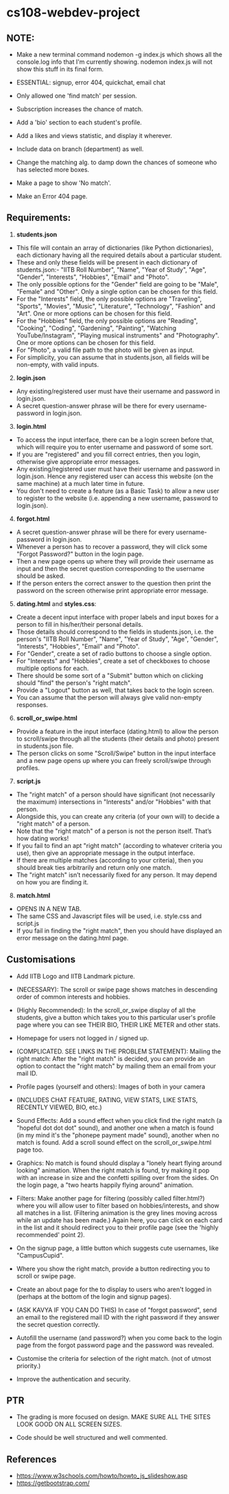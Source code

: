 # cs108-webdev-project

## NOTE:
- Make a new terminal command nodemon -g index.js which shows all the console.log info that I'm currently showing. nodemon index.js will not show this stuff in its final form.

- ESSENTIAL: signup, error 404, quickchat, email chat

- Only allowed one 'find match' per session.

- Subscription increases the chance of match.

- Add a 'bio' section to each student's profile.

- Add a likes and views statistic, and display it wherever.

- Include data on branch (department) as well.

- Change the matching alg. to damp down the chances of someone who has selected more boxes.

- Make a page to show 'No match'.

- Make an Error 404 page.


## Requirements: 

1) **students.json**

- This file will contain an array of dictionaries (like Python dictionaries), each dictionary having all the required details about a particular student.
- These and only these fields will be present in each dictionary of students.json:- "IITB Roll Number", "Name", "Year of Study", "Age", "Gender", "Interests", "Hobbies", "Email" and "Photo".
- The only possible options for the "Gender" field are going to be "Male", "Female" and "Other". Only a single option can be chosen for this field.
- For the "Interests" field, the only possible options are "Traveling", "Sports", "Movies", "Music", "Literature", "Technology", "Fashion" and "Art". One or more options can be chosen for this field.
- For the "Hobbies" field, the only possible options are "Reading", "Cooking", "Coding", "Gardening", "Painting", "Watching YouTube/Instagram", "Playing musical instruments" and "Photography". One or more options can be chosen for this field.
- For "Photo", a valid file path to the photo will be given as input.
- For simplicity, you can assume that in students.json, all fields will be non-empty, with valid inputs. 

2) **login.json**

- Any existing/registered user must have their username and password in login.json.
- A secret question-answer phrase will be there for every username-password in login.json.

3) **login.html**

- To access the input interface, there can be a login screen before that, which will require you to enter username and password of some sort. 
- If you are "registered" and you fill correct entries, then you login, otherwise give appropriate error messages. 
- Any existing/registered user must have their username and password in login.json. Hence any registered user can access this website (on the same machine) at a much later time in future.
- You don't need to create a feature (as a Basic Task) to allow a new user to register to the website (i.e. appending a new username, password to login.json).

4) **forgot.html**

- A secret question-answer phrase will be there for every username-password in login.json. 
- Whenever a person has to recover a password, they will click some "Forgot Password?" button in the login page. 
- Then a new page opens up where they will provide their username as input and then the secret question corresponding to the username should be asked. 
- If the person enters the correct answer to the question then print the password on the screen otherwise print appropriate error message. 

5) **dating.html** and **styles.css**:

- Create a decent input interface with proper labels and input boxes for a person to fill in his/her/their personal details. 
- Those details should correspond to the fields in students.json, i.e. the person's "IITB Roll Number", "Name", "Year of Study", "Age", "Gender",  "Interests", "Hobbies", "Email" and "Photo".
- For "Gender", create a set of radio buttons to choose a single option.
- For "Interests" and "Hobbies", create a set of checkboxes to choose multiple options for each.
- There should be some sort of a "Submit" button which on clicking should "find" the person's "right match".
- Provide a "Logout" button as well, that takes back to the login screen.
- You can assume that the person will always give valid non-empty responses.

6) **scroll_or_swipe.html**

- Provide a feature in the input interface (dating.html) to allow the person to scroll/swipe through all the students (their details and photo) present in students.json file. 
- The person clicks on some "Scroll/Swipe" button in the input interface and a new page opens up where you can freely scroll/swipe through profiles.

7) **script.js**

- The "right match" of a person should have significant (not necessarily the maximum) intersections in "Interests" and/or "Hobbies" with that person. 
- Alongside this, you can create any criteria (of your own will) to decide a "right match" of a person.
- Note that the "right match" of a person is not the person itself. That’s how dating works!
- If you fail to find an apt "right match" (according to whatever criteria you use), then give an appropriate message in the output interface.
- If there are multiple matches (according to your criteria), then you should break ties arbitrarily and return only one match.
- The "right match" isn’t necessarily fixed for any person. It may depend on how you are finding it.

8) **match.html**

- OPENS IN A NEW TAB.
- The same CSS and Javascript files will be used, i.e. style.css and script.js
- If you fail in finding the "right match", then you should have displayed an error message on the dating.html page.



## Customisations

- Add IITB Logo and IITB Landmark picture.

- (NECESSARY): The scroll or swipe page shows matches in descending order of common interests and hobbies.

- (Highly Recommended): In the scroll_or_swipe display of all the students, give a button which takes you to this particular user's profile page where you can see THEIR BIO, THEIR LIKE METER and other stats.

- Homepage for users not logged in / signed up.

- (COMPLICATED. SEE LINKS IN THE PROBLEM STATEMENT): Mailing the right match: After the "right match" is decided, you can provide an option to contact the "right match" by mailing them an email from your mail ID.

- Profile pages (yourself and others): Images of both in your camera
- (INCLUDES CHAT FEATURE, RATING, VIEW STATS, LIKE STATS, RECENTLY VIEWED, BIO, etc.)

- Sound Effects: Add a sound effect when you click find the right match (a "hopeful dot dot dot" sound), and another one when a match is found (in my mind it's the "phonepe payment made" sound), another when no match is found. Add a scroll sound effect on the scroll_or_swipe.html page too.

- Graphics: No match is found should display a "lonely heart flying around looking" animation. When the right match is found, try making it pop with an increase in size and the confetti spilling over from the sides. On the login page, a "two hearts happily flying around" animation.

- Filters: Make another page for filtering (possibly called filter.html?) where you will allow user to filter based on hobbies/interests, and show all matches in a list. (Filtering animation is the grey lines moving across while an update has been made.) Again here, you can click on each card in the list and it should redirect you to their profile page (see the 'highly recommended' point 2).

- On the signup page, a little button which suggests cute usernames, like "CampusCupid".

- Where you show the right match, provide a button redirecting you to scroll or swipe page.

- Create an about page for the to display to users who aren't logged in (perhaps at the bottom of the login and signup pages).

- (ASK KAVYA IF YOU CAN DO THIS) In case of "forgot password", send an email to the registered mail ID with the right password if they answer the secret question correctly.

- Autofill the username (and password?) when you come back to the login page from the forgot password page and the password was revealed.

- Customise the criteria for selection of the right match. (not of utmost priority.)

- Improve the authentication and security.

## PTR

- The grading is more focused on design. MAKE SURE ALL THE SITES LOOK GOOD ON ALL SCREEN SIZES.

- Code should be well structured and well commented.

## References 

- https://www.w3schools.com/howto/howto_js_slideshow.asp
- https://getbootstrap.com/
